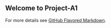 ## Welcome to Project-A1

For more details see [GitHub Flavored Markdown](https://unknowncoderx.github.io/Project-A1/site/).

